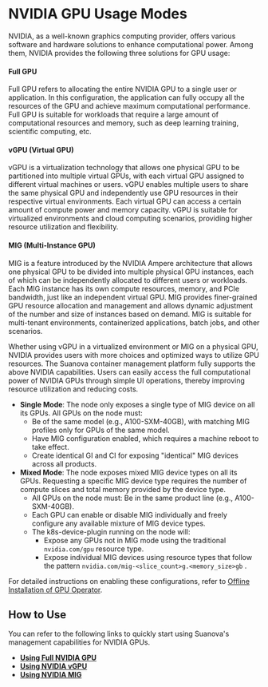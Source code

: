 # NVIDIA GPU Usage Modes

NVIDIA, as a well-known graphics computing provider, offers various software and hardware solutions to enhance computational power. Among them, NVIDIA provides the following three solutions for GPU usage:

#### Full GPU

Full GPU refers to allocating the entire NVIDIA GPU to a single user or application. In this configuration, the application can fully occupy all the resources of the GPU and achieve maximum computational performance. Full GPU is suitable for workloads that require a large amount of computational resources and memory, such as deep learning training, scientific computing, etc.

#### vGPU (Virtual GPU)

vGPU is a virtualization technology that allows one physical GPU to be partitioned into multiple virtual GPUs, with each virtual GPU assigned to different virtual machines or users. vGPU enables multiple users to share the same physical GPU and independently use GPU resources in their respective virtual environments. Each virtual GPU can access a certain amount of compute power and memory capacity. vGPU is suitable for virtualized environments and cloud computing scenarios, providing higher resource utilization and flexibility.

#### MIG (Multi-Instance GPU)

MIG is a feature introduced by the NVIDIA Ampere architecture that allows one physical GPU to be divided into multiple physical GPU instances, each of which can be independently allocated to different users or workloads. Each MIG instance has its own compute resources, memory, and PCIe bandwidth, just like an independent virtual GPU. MIG provides finer-grained GPU resource allocation and management and allows dynamic adjustment of the number and size of instances based on demand. MIG is suitable for multi-tenant environments, containerized applications, batch jobs, and other scenarios.

Whether using vGPU in a virtualized environment or MIG on a physical GPU, NVIDIA provides users with more choices and optimized ways to utilize GPU resources. The Suanova container management platform fully supports the above NVIDIA capabilities. Users can easily access the full computational power of NVIDIA GPUs through simple UI operations, thereby improving resource utilization and reducing costs.

- **Single Mode**: The node only exposes a single type of MIG device on all its GPUs. All GPUs on the node must:
    - Be of the same model (e.g., A100-SXM-40GB), with matching MIG profiles only for GPUs of the same model.
    - Have MIG configuration enabled, which requires a machine reboot to take effect.
    - Create identical GI and CI for exposing "identical" MIG devices across all products.
- **Mixed Mode**: The node exposes mixed MIG device types on all its GPUs. Requesting a specific MIG device type requires the number of compute slices and total memory provided by the device type.
    - All GPUs on the node must: Be in the same product line (e.g., A100-SXM-40GB).
    - Each GPU can enable or disable MIG individually and freely configure any available mixture of MIG device types.
    - The k8s-device-plugin running on the node will:
        - Expose any GPUs not in MIG mode using the traditional `nvidia.com/gpu` resource type.
        - Expose individual MIG devices using resource types that follow the pattern `nvidia.com/mig-<slice_count>g.<memory_size>gb` .

For detailed instructions on enabling these configurations, refer to [Offline Installation of GPU Operator](install_nvidia_driver_of_operator.md).

## How to Use

You can refer to the following links to quickly start using Suanova's management capabilities for NVIDIA GPUs.

- **[Using Full NVIDIA GPU](full_gpu_userguide.md)**
- **[Using NVIDIA vGPU](vgpu/vgpu_user.md)**
- **[Using NVIDIA MIG](mig/mig_usage.md)**
